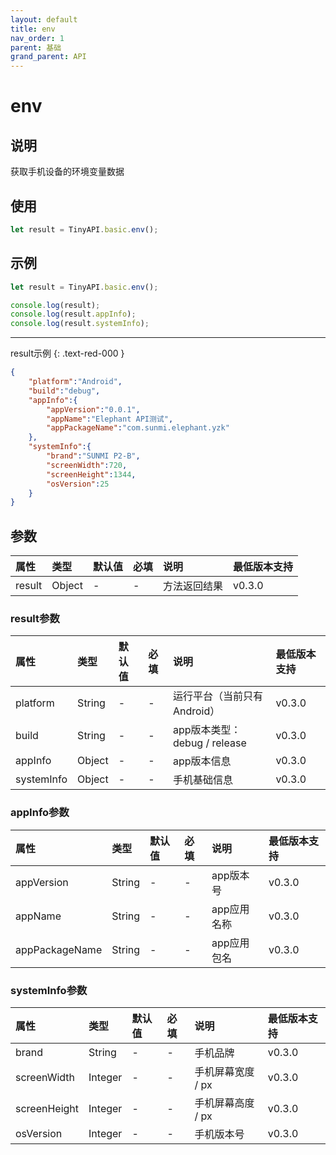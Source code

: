 ```yaml
---
layout: default
title: env
nav_order: 1
parent: 基础
grand_parent: API
---
```


# env
## 说明
获取手机设备的环境变量数据

## 使用
```javascript
let result = TinyAPI.basic.env();
```

## 示例
```javascript
let result = TinyAPI.basic.env();

console.log(result);
console.log(result.appInfo);
console.log(result.systemInfo);
```
---
result示例
{: .text-red-000 }
```json
{
    "platform":"Android",
    "build":"debug",
    "appInfo":{
        "appVersion":"0.0.1",
        "appName":"Elephant API测试",
        "appPackageName":"com.sunmi.elephant.yzk"
    },
    "systemInfo":{
        "brand":"SUNMI P2-B",
        "screenWidth":720,
        "screenHeight":1344,
        "osVersion":25
    }
}
```

## 参数

| 属性 | 类型 | 默认值 | 必填 | 说明 | 最低版本支持 |
|:----|:----|:------|:-----|:----|:-----------|
| result | Object | - | - | 方法返回结果 | v0.3.0 |

### result参数

| 属性 | 类型 | 默认值 | 必填 | 说明 | 最低版本支持 |
|:----|:----|:------|:-----|:----|:-----------|
| platform | String | - | - | 运行平台（当前只有Android） | v0.3.0 |
| build | String | - | - | app版本类型：debug / release | v0.3.0 |
| appInfo | Object | - | - | app版本信息 | v0.3.0 |
| systemInfo | Object | - | - | 手机基础信息 | v0.3.0 |

### appInfo参数

| 属性 | 类型 | 默认值 | 必填 | 说明 | 最低版本支持 |
|:----|:----|:------|:-----|:----|:-----------|
| appVersion | String | - | - | app版本号 | v0.3.0 |
| appName | String | - | - | app应用名称 | v0.3.0 |
| appPackageName | String | - | - | app应用包名 | v0.3.0 |

### systemInfo参数

| 属性 | 类型 | 默认值 | 必填 | 说明 | 最低版本支持 |
|:----|:----|:------|:-----|:----|:-----------|
| brand | String | - | - | 手机品牌 | v0.3.0 |
| screenWidth | Integer | - | - | 手机屏幕宽度 / px | v0.3.0 |
| screenHeight | Integer | - | - | 手机屏幕高度 / px | v0.3.0 |
| osVersion | Integer | - | - | 手机版本号 | v0.3.0 |
